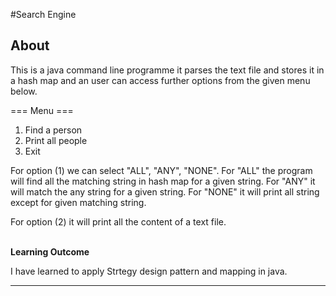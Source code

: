 #Search Engine

**About**
--
This is a java command line programme it parses the text file and stores it in a hash map and an user can access further options from the given menu below.
<br/>

=== Menu ===
   1. Find a person
   2. Print all people
   0. Exit
   
For option (1) we can select "ALL", "ANY", "NONE". For "ALL" the program will find all the matching string in hash map for a given string.
For "ANY" it will match the any string for a given string. For "NONE" it will print all string except for given matching string.
   
For option (2) it will print all the content of a text file.
<br/>
<br/>

 **Learning Outcome**
 
 I have learned to apply Strtegy design pattern and mapping in java.
 
 -----
